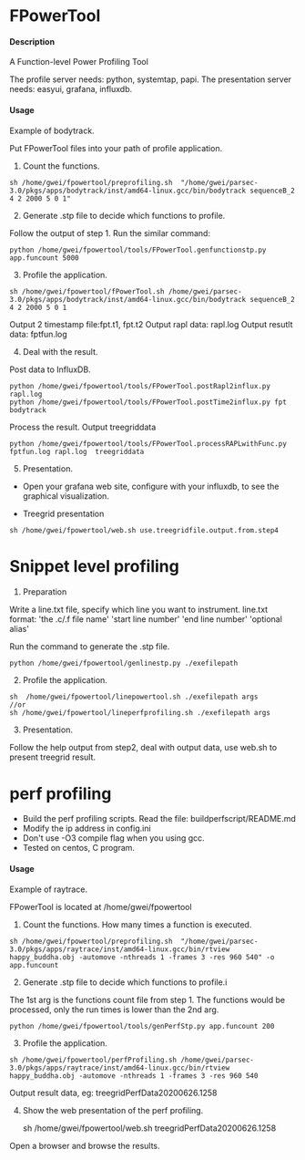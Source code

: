 # FPowerTool

#### Description
A Function-level Power Profiling Tool

The profile server needs: python, systemtap, papi.
The presentation server needs: easyui, grafana, influxdb.

#### Usage

Example of bodytrack.

Put FPowerTool files into your path of profile application.

1. Count the functions.

```
sh /home/gwei/fpowertool/preprofiling.sh  "/home/gwei/parsec-3.0/pkgs/apps/bodytrack/inst/amd64-linux.gcc/bin/bodytrack sequenceB_2 4 2 2000 5 0 1" 
```
2. Generate .stp file to decide which functions to profile.

Follow the output of step 1. Run the similar command:

```
python /home/gwei/fpowertool/tools/FPowerTool.genfunctionstp.py app.funcount 5000
```

3. Profile the application.
```
sh /home/gwei/fpowertool/fPowerTool.sh /home/gwei/parsec-3.0/pkgs/apps/bodytrack/inst/amd64-linux.gcc/bin/bodytrack sequenceB_2 4 2 2000 5 0 1 
```

Output 2 timestamp file:fpt.t1, fpt.t2
Output rapl data: rapl.log
Output resutlt data: fptfun.log
 

4. Deal with the result.


Post data to InfluxDB.
```
python /home/gwei/fpowertool/tools/FPowerTool.postRapl2influx.py rapl.log
python /home/gwei/fpowertool/tools/FPowerTool.postTime2influx.py fpt bodytrack 
```

Process the result. Output treegriddata
```
python /home/gwei/fpowertool/tools/FPowerTool.processRAPLwithFunc.py fptfun.log rapl.log  treegriddata 
```

5. Presentation.

- Open your grafana web site, configure with your influxdb, to see the graphical visualization.

- Treegrid presentation

```
sh /home/gwei/fpowertool/web.sh use.treegridfile.output.from.step4
```



# Snippet level profiling


1. Preparation

Write a line.txt file, specify which line you want to instrument. line.txt format: 'the .c/.f file name' 'start line number' 'end line number' 'optional alias'

Run the command to generate the .stp file.
```
python /home/gwei/fpowertool/genlinestp.py ./exefilepath
```

2. Profile the application.
```
sh  /home/gwei/fpowertool/linepowertool.sh ./exefilepath args
//or
sh /home/gwei/fpowertool/lineperfprofiling.sh ./exefilepath args
```

3. Presentation.

Follow the help output from step2, deal with output data, use web.sh to present treegrid result.


# perf profiling


* Build the perf profiling scripts. Read the file: buildperfscript/README.md
* Modify the ip address in config.ini
* Don't use -O3 compile flag when you using gcc. 
* Tested on centos, C program.

#### Usage

Example of raytrace.

FPowerTool is located at /home/gwei/fpowertool


1. Count the functions. How many times a function is executed.

```
sh /home/gwei/fpowertool/preprofiling.sh  "/home/gwei/parsec-3.0/pkgs/apps/raytrace/inst/amd64-linux.gcc/bin/rtview happy_buddha.obj -automove -nthreads 1 -frames 3 -res 960 540" -o app.funcount
```
2. Generate .stp file to decide which functions to profile.i

The 1st arg is the functions count file from step 1. The functions would be processed, only the run times is lower than the 2nd arg.

```
python /home/gwei/fpowertool/tools/genPerfStp.py app.funcount 200
```

3. Profile the application.

```
sh /home/gwei/fpowertool/perfProfiling.sh /home/gwei/parsec-3.0/pkgs/apps/raytrace/inst/amd64-linux.gcc/bin/rtview happy_buddha.obj -automove -nthreads 1 -frames 3 -res 960 540
```

Output result data, eg: treegridPerfData20200626.1258

4. Show the web presentation of the perf profiling.

    sh /home/gwei/fpowertool/web.sh treegridPerfData20200626.1258 

Open a browser and browse the results. 






